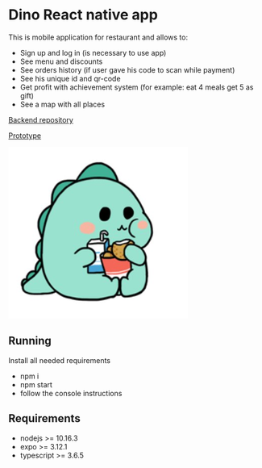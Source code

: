 # Dino React native app
This is mobile application for restaurant and allows to:
 * Sign up and log in (is necessary to use app)
 * See menu and discounts
 * See orders history (if user gave his code to scan while payment)
 * See his unique id and qr-code
 * Get profit with achievement system (for example: eat 4 meals get 5 as gift)
 * See a map with all places

 [Backend repository](https://github.com/MishaAfanasiuk/Dino-Backend)

 [Prototype](https://www.figma.com/file/rXjx7S4emLB49jY6yOonWp/Dino?node-id=0%3A1)

![Application logo](./src/assets/dino.jpg)

## Running
Install all needed requirements

* npm i
* npm start
* follow the console instructions

## Requirements
* nodejs >= 10.16.3
* expo >= 3.12.1
* typescript >= 3.6.5
